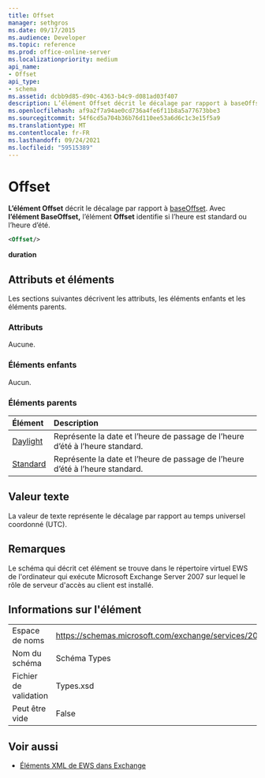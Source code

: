 ```yaml
---
title: Offset
manager: sethgros
ms.date: 09/17/2015
ms.audience: Developer
ms.topic: reference
ms.prod: office-online-server
ms.localizationpriority: medium
api_name:
- Offset
api_type:
- schema
ms.assetid: dcbb9d85-d90c-4363-b4c9-d081ad03f407
description: L’élément Offset décrit le décalage par rapport à baseOffset. Avec l’élément BaseOffset, l’élément Offset identifie si l’heure est standard ou l’heure d’été.
ms.openlocfilehash: af9a2f7a94ae0cd736a4fe6f11b8a5a77673bbe3
ms.sourcegitcommit: 54f6cd5a704b36b76d110ee53a6d6c1c3e15f5a9
ms.translationtype: MT
ms.contentlocale: fr-FR
ms.lasthandoff: 09/24/2021
ms.locfileid: "59515389"
---
```

# <a name="offset"></a>Offset

**L’élément Offset** décrit le décalage par rapport à [baseOffset](baseoffset.md). Avec **l’élément BaseOffset,** l’élément **Offset** identifie si l’heure est standard ou l’heure d’été. 
  
```xml
<Offset/>
```

 **duration**
## <a name="attributes-and-elements"></a>Attributs et éléments

Les sections suivantes décrivent les attributs, les éléments enfants et les éléments parents.
  
### <a name="attributes"></a>Attributs

Aucune.
  
### <a name="child-elements"></a>Éléments enfants

Aucun.
  
### <a name="parent-elements"></a>Éléments parents

|**Élément**|**Description**|
|:-----|:-----|
|[Daylight](daylight.md) <br/> |Représente la date et l’heure de passage de l’heure d’été à l’heure standard.  <br/> |
|[Standard](standard.md) <br/> |Représente la date et l’heure de passage de l’heure d’été à l’heure standard.  <br/> |
   
## <a name="text-value"></a>Valeur texte

La valeur de texte représente le décalage par rapport au temps universel coordonné (UTC).
  
## <a name="remarks"></a>Remarques

Le schéma qui décrit cet élément se trouve dans le répertoire virtuel EWS de l'ordinateur qui exécute Microsoft Exchange Server 2007 sur lequel le rôle de serveur d'accès au client est installé.
  
## <a name="element-information"></a>Informations sur l'élément

|||
|:-----|:-----|
|Espace de noms  <br/> |https://schemas.microsoft.com/exchange/services/2006/types  <br/> |
|Nom du schéma  <br/> |Schéma Types  <br/> |
|Fichier de validation  <br/> |Types.xsd  <br/> |
|Peut être vide  <br/> |False  <br/> |
   
## <a name="see-also"></a>Voir aussi



- [Éléments XML de EWS dans Exchange](ews-xml-elements-in-exchange.md)

